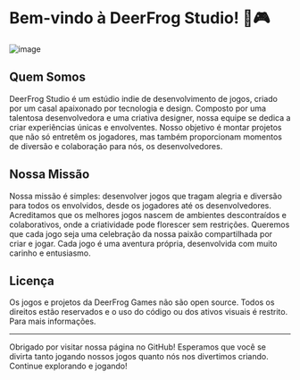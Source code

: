 # Bem-vindo à DeerFrog Studio! 🐸🎮
![image](https://github.com/DeerFrog-Studios/.github/assets/171302172/41b51305-26a8-4630-b0bf-1579c07e7d2c)

## Quem Somos

DeerFrog Studio é um estúdio indie de desenvolvimento de jogos, criado por um casal apaixonado por tecnologia e design. Composto por uma talentosa desenvolvedora e uma criativa designer, nossa equipe se dedica a criar experiências únicas e envolventes. Nosso objetivo é montar projetos que não só entretêm os jogadores, mas também proporcionam momentos de diversão e colaboração para nós, os desenvolvedores.

## Nossa Missão

Nossa missão é simples: desenvolver jogos que tragam alegria e diversão para todos os envolvidos, desde os jogadores até os desenvolvedores. Acreditamos que os melhores jogos nascem de ambientes descontraídos e colaborativos, onde a criatividade pode florescer sem restrições. Queremos que cada jogo seja uma celebração da nossa paixão compartilhada por criar e jogar.
Cada jogo é uma aventura própria, desenvolvida com muito carinho e entusiasmo.

<!--
## Notícias e Atualizações

Fique por dentro das últimas novidades e atualizações sobre nossos projetos. Siga-nos nas redes sociais e junte-se à nossa comunidade para saber mais:

- **Twitter**: [@DeerFrogGames](https://twitter.com/***)
- **Instagram**: [@DeerFrogGames](https://instagram.com/***))
- **Discord**: [Link para o servidor do Discord](https://discord.gg/***))

## Contato

Tem alguma dúvida ou quer saber mais sobre nós? Adoramos ouvir a comunidade e estamos sempre abertos para feedback e sugestões.

- **Email**: ****

-->

## Licença

Os jogos e projetos da DeerFrog Games não são open source. Todos os direitos estão reservados e o uso do código ou dos ativos visuais é restrito. Para mais informações.

---

Obrigado por visitar nossa página no GitHub! Esperamos que você se divirta tanto jogando nossos jogos quanto nós nos divertimos criando. Continue explorando e jogando!
